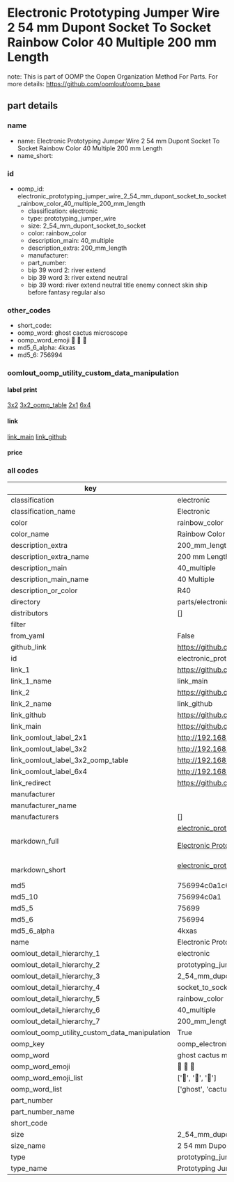 # Electronic Prototyping Jumper Wire 2 54 mm Dupont Socket To Socket Rainbow Color 40 Multiple 200 mm Length  

note: This is part of OOMP the Oopen Organization Method For Parts. For more details: https://github.com/oomlout/oomp_base

##  part details
  







### name
* name: Electronic Prototyping Jumper Wire 2 54 mm Dupont Socket To Socket Rainbow Color 40 Multiple 200 mm Length
* name_short: 
### id
* oomp_id: electronic_prototyping_jumper_wire_2_54_mm_dupont_socket_to_socket_rainbow_color_40_multiple_200_mm_length
  * classification: electronic
  * type: prototyping_jumper_wire
  * size: 2_54_mm_dupont_socket_to_socket
  * color: rainbow_color
  * description_main: 40_multiple
  * description_extra: 200_mm_length
  * manufacturer: 
  * part_number: 
  * bip 39 word 2: river extend
  * bip 39 word 3: river extend neutral
  * bip 39 word: river extend neutral title enemy connect skin ship before fantasy regular also

### other_codes
* short_code: 
* oomp_word: ghost cactus microscope
* oomp_word_emoji :ghost: :cactus: :microscope:
* md5_6_alpha: 4kxas
* md5_6: 756994






### oomlout_oomp_utility_custom_data_manipulation
#### label print
[3x2](http://192.168.1.245:1112/?label=oomp%204kxas)
[3x2_oomp_table](http://192.168.1.108:1112/?label=oomp%204kxas)
[2x1](http://192.168.1.242:1112/?label=oomp%204kxas)
[6x4](http://192.168.1.55:1112/?label=oomp%204kxas)    

#### link

[link_main](https://github.com/oomlout/oomlout_oomp_version_1_messy/tree/main/parts/electronic_prototyping_jumper_wire_2_54_mm_dupont_socket_to_socket_rainbow_color_40_multiple_200_mm_length) [link_github](https://github.com/oomlout/oomlout_oomp_version_1_messy/tree/main/parts/electronic_prototyping_jumper_wire_2_54_mm_dupont_socket_to_socket_rainbow_color_40_multiple_200_mm_length)                             

#### price







### all codes 
| key | value |  
| --- | --- |  
| classification | electronic |  
| classification_name | Electronic |  
| color | rainbow_color |  
| color_name | Rainbow Color |  
| description_extra | 200_mm_length |  
| description_extra_name | 200 mm Length |  
| description_main | 40_multiple |  
| description_main_name | 40 Multiple |  
| description_or_color | R40 |  
| directory | parts/electronic_prototyping_jumper_wire_2_54_mm_dupont_socket_to_socket_rainbow_color_40_multiple_200_mm_length |  
| distributors | [] |  
| filter |  |  
| from_yaml | False |  
| github_link | https://github.com/oomlout/oomlout_oomp_part_src/tree/main/parts/electronic_prototyping_jumper_wire_2_54_mm_dupont_socket_to_socket_rainbow_color_40_multiple_200_mm_length |  
| id | electronic_prototyping_jumper_wire_2_54_mm_dupont_socket_to_socket_rainbow_color_40_multiple_200_mm_length |  
| link_1 | https://github.com/oomlout/oomlout_oomp_version_1_messy/tree/main/parts/electronic_prototyping_jumper_wire_2_54_mm_dupont_socket_to_socket_rainbow_color_40_multiple_200_mm_length |  
| link_1_name | link_main |  
| link_2 | https://github.com/oomlout/oomlout_oomp_version_1_messy/tree/main/parts/electronic_prototyping_jumper_wire_2_54_mm_dupont_socket_to_socket_rainbow_color_40_multiple_200_mm_length |  
| link_2_name | link_github |  
| link_github | https://github.com/oomlout/oomlout_oomp_version_1_messy/tree/main/parts/electronic_prototyping_jumper_wire_2_54_mm_dupont_socket_to_socket_rainbow_color_40_multiple_200_mm_length |  
| link_main | https://github.com/oomlout/oomlout_oomp_version_1_messy/tree/main/parts/electronic_prototyping_jumper_wire_2_54_mm_dupont_socket_to_socket_rainbow_color_40_multiple_200_mm_length |  
| link_oomlout_label_2x1 | http://192.168.1.242:1112/?label=oomp%204kxas |  
| link_oomlout_label_3x2 | http://192.168.1.245:1112/?label=oomp%204kxas |  
| link_oomlout_label_3x2_oomp_table | http://192.168.1.108:1112/?label=oomp%204kxas |  
| link_oomlout_label_6x4 | http://192.168.1.55:1112/?label=oomp%204kxas |  
| link_redirect | https://github.com/oomlout/oomlout_oomp_version_1_messy/tree/main/parts/electronic_prototyping_jumper_wire_2_54_mm_dupont_socket_to_socket_rainbow_color_40_multiple_200_mm_length |  
| manufacturer |  |  
| manufacturer_name |  |  
| manufacturers | [] |  
| markdown_full | [electronic_prototyping_jumper_wire_2_54_mm_dupont_socket_to_socket_rainbow_color_40_multiple_200_mm_length](none)<br>[](none)<br>[Electronic Prototyping Jumper Wire 2 54 Mm Dupont Socket To Socket Rainbow Color 40 Multiple 200 Mm Length](none)<br><br> |  
| markdown_short | [electronic_prototyping_jumper_wire_2_54_mm_dupont_socket_to_socket_rainbow_color_40_multiple_200_mm_length](none)<br><br> |  
| md5 | 756994c0a1c61950bca4fe2f29d43dd6 |  
| md5_10 | 756994c0a1 |  
| md5_5 | 75699 |  
| md5_6 | 756994 |  
| md5_6_alpha | 4kxas |  
| name | Electronic Prototyping Jumper Wire 2 54 mm Dupont Socket To Socket Rainbow Color 40 Multiple 200 mm Length |  
| oomlout_detail_hierarchy_1 | electronic |  
| oomlout_detail_hierarchy_2 | prototyping_jumper_wire |  
| oomlout_detail_hierarchy_3 | 2_54_mm_dupont |  
| oomlout_detail_hierarchy_4 | socket_to_socket |  
| oomlout_detail_hierarchy_5 | rainbow_color |  
| oomlout_detail_hierarchy_6 | 40_multiple |  
| oomlout_detail_hierarchy_7 | 200_mm_length |  
| oomlout_oomp_utility_custom_data_manipulation | True |  
| oomp_key | oomp_electronic_prototyping_jumper_wire_2_54_mm_dupont_socket_to_socket_rainbow_color_40_multiple_200_mm_length |  
| oomp_word | ghost cactus microscope |  
| oomp_word_emoji | :ghost: :cactus: :microscope: |  
| oomp_word_emoji_list | [':ghost:', ':cactus:', ':microscope:'] |  
| oomp_word_list | ['ghost', 'cactus', 'microscope'] |  
| part_number |  |  
| part_number_name |  |  
| short_code |  |  
| size | 2_54_mm_dupont_socket_to_socket |  
| size_name | 2 54 mm Dupont Socket To Socket |  
| type | prototyping_jumper_wire |  
| type_name | Prototyping Jumper Wire |  
